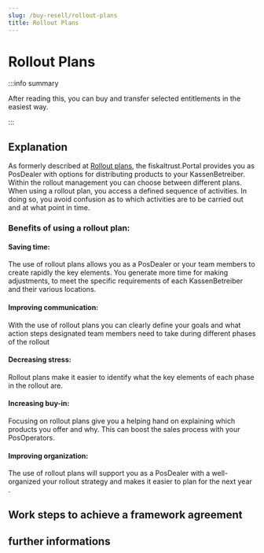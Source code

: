 ```yaml
---
slug: /buy-resell/rollout-plans
title: Rollout Plans
---
```

# Rollout Plans

:::info summary

After reading this, you can buy and transfer selected entitlements in the easiest way.

:::

## Explanation

As formerly described at [Rollout plans](../getting-started/my-first-cashbox.md), the fiskaltrust.Portal provides you as PosDealer with options for distributing products to your KassenBetreiber. Within the rollout management you can choose between different plans. 
When using a rollout plan, you access a defined sequence of activities. In doing so, you avoid confusion as to which activities are to be carried out and at what point in time.

### Benefits of using a rollout plan:

#### Saving time:

The use of rollout plans allows you as a PosDealer or your team members to create rapidly the key elements. You generate more time for making adjustments, to meet the specific requirements of each KassenBetreiber and their various locations. 

#### Improving communication: 

With the use of rollout plans you can clearly define your goals and what action steps designated team members need to take during different phases of the rollout

#### Decreasing stress: 

Rollout plans make it easier to identify what the key elements of each phase in the rollout are.

#### Increasing buy-in:

Focusing on rollout plans give you a helping hand on explaining which products you offer and why. This can boost the sales process with your PosOperators.

#### Improving organization: 

The use of rollout plans will support you as a PosDealer with a well-organized your rollout strategy and makes it easier to plan for the next year .

## Work steps to achieve a framework agreement

## further informations